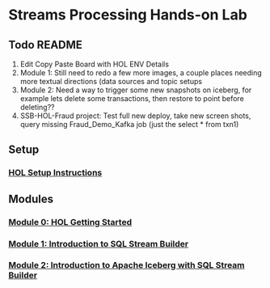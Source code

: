 # Streams Processing Hands-on Lab
 


## Todo README
1. Edit Copy Paste Board with HOL ENV Details
2. Module 1:  Still need to redo a few more images, a couple places needing more textual directions (data sources and topic setups
6. Module 2:  Need a way to trigger some new snapshots on iceberg, for example lets delete some transactions, then restore to point before deleting??
7. SSB-HOL-Fraud project:  Test full new deploy, take new screen shots, query missing Fraud_Demo_Kafka job (just the select * from txn1)

## Setup

### [HOL Setup Instructions](setup.md)

## Modules

### [Module 0: HOL Getting Started](module_0.md)

### [Module 1: Introduction to SQL Stream Builder](module_1.md)

### [Module 2: Introduction to Apache Iceberg with SQL Stream Builder](module_2.md)

